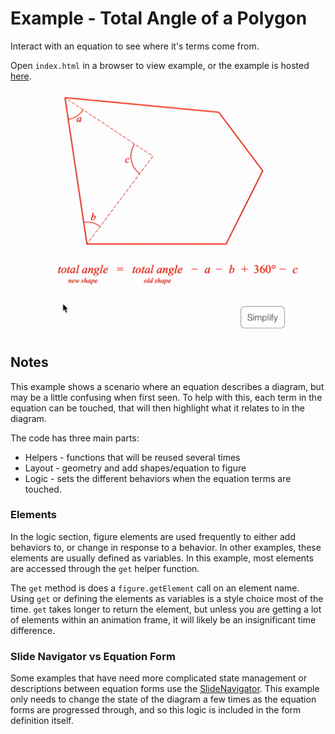 # Example - Total Angle of a Polygon

Interact with an equation to see where it's terms come from.

Open `index.html` in a browser to view example, or the example is hosted [here](https://airladon.github.io/FigureOne/examples/Total%20Angle%20of%20a%20Polygon/index.html).

![](./example.gif)

## Notes

This example shows a scenario where an equation describes a diagram, but may be a little confusing when first seen. To help with this, each term in the equation can be touched, that will then highlight what it relates to in the diagram.

The code has three main parts:
  - Helpers - functions that will be reused several times
  - Layout - geometry and add shapes/equation to figure
  - Logic - sets the different behaviors when the equation terms are touched.

### Elements

In the logic section, figure elements are used frequently to either add behaviors to, or change in response to a behavior. In other examples, these elements are usually defined as variables. In this example, most elements are accessed through the `get` helper function.

The `get` method is does a `figure.getElement` call on an element name. Using `get` or defining the elements as variables is a style choice most of the time. `get` takes longer to return the element, but unless you are getting a lot of elements within an animation frame, it will likely be an insignificant time difference.

### Slide Navigator vs Equation Form

Some examples that have need more complicated state management or descriptions between equation forms use the [SlideNavigator](https://airladon.github.io/FigureOne/api/#slidenavigator). This example only needs to change the state of the diagram a few times as the equation forms are progressed through, and so this logic is included in the form definition itself.